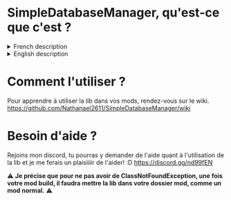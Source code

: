 # SimpleDatabaseManager, qu'est-ce que c'est ?

<details>
  <summary>French description</summary>
SimpleDatabaseManager est, avant-tout une lib pour vous les développeurs de mod minecraft !
La sauvegarde de données persistantes n'est pas une tâche facile, si vous débutez, vous savez de quoi je parle !
Si vous créez une variable à laquelle vous assignez une valeur, quand vous relancerez votre jeu, elle aura été reinitialisée.
Et bien justement SimpleDatabaseManager contre ce souci en proposant un système de gestion de data dans les joueurs (chaque joueur à une base de donnée assignée) ainsi qu'un système de base de données auxquelles vous pouvez accéder avec leur nom!
Dans ces "base de données" vous pouvez stocker des integers, des doubles, des floats, des string, ainsi que des boolan ! Et bien entendu ces données sont persistantes, SimpleDatabaseManager s'occupe de tout !
En plus d'ajouter un système de base de données persistantes, SimpleDatabaseManager ne s'arrête pas là, il permet aussi de synchroniser le data d'un joueur, avec celui-ci. 
Dès lors le client pourra avoir l'accès en lecture à toutes les données présentes dans la base de données lui étant assignée. 
Vous pouvez aussi choisir de partager certaines base de donnée (en lecture seulement) avec des EntityPlayer de votre choix.
En résumé, SimpleDatabaseManager est une lib permettant de stocker facilement des données persistantes, mais aussi de les synchroniser entre le server et le client.
</details>
<details>
  <summary>English description</summary>
  SimpleDatabaseManager is, above all, a lib for you minecraft mod developers!
Backing up persistent data is not an easy task, if you are a beginner, you know what I mean!
If you create a variable to which you assign a value, when you restart your game, it will have been reset.
Well, SimpleDatabaseManager against this problem by offering a data management system in the players (each player has an assigned database) as well as a database system that you can access with their name!
In these "databases" you can store integers, doubles, floats, longs, as well as booleans! And of course this data is persistent, SimpleDatabaseManager takes care of everything!
In addition to adding a persistent database system, SimpleDatabaseManager does not stop there, it also allows you to synchronize a player's data with it. 
From then on, the customer will be able to have read access to all the data present in the database assigned to him. 
You can also choose to share some databases (read only) with EntityPlayers of your choice.
In short, SimpleDatabaseManager is a lib that allows you to easily store persistent data, but also to synchronize them between the server and the client.
</details>


# Comment l'utiliser ?
Pour apprendre à utiliser la lib dans vos mods, rendez-vous sur le wiki.
https://github.com/Nathanael2611/SimpleDatabaseManager/wiki

# Besoin d'aide ?
Rejoins mon discord, tu pourras y demander de l'aide quant à l'utilisation de la lib et je me ferais un plaisiiiir de l'aider! :D
https://discord.gg/nd99fEN

:warning: **Je précise que pour ne pas avoir de ClassNotFoundException, une fois votre mod build, il faudra mettre la lib dans votre dossier mod, comme un mod normal.** :warning:
